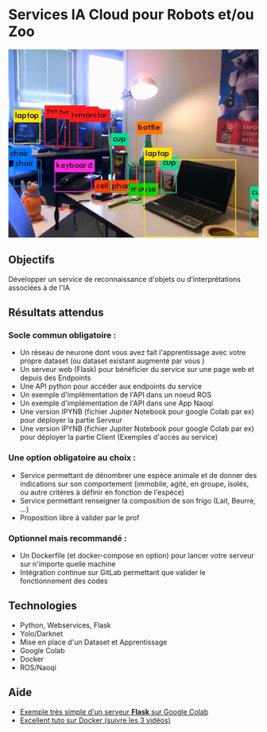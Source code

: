 # Services IA Cloud pour Robots et/ou Zoo
![Yolo](https://raw.githubusercontent.com/cpe-majeure-robotique/S9-Project-19-20/master/images/yolo_darknet.png)

## Objectifs
Développer un service de reconnaissance d'objets ou d’interprétations associées à de l'IA


## Résultats attendus
### Socle commun obligatoire :
- Un réseau de neurone dont vous avez fait l'apprentissage avec votre propre dataset (ou dataset existant augmenté par vous )
- Un serveur web (Flask) pour bénéficier du service sur une page web et depuis des Endpoints
- Une API python pour accéder aux endpoints du service
- Un exemple d'implémentation de l'API dans un noeud ROS
- Un exemple d'implémentation de l'API dans une App Naoqi
- Une version IPYNB (fichier Jupiter Notebook pour google Colab par ex) pour déployer la partie Serveur
- Une version IPYNB (fichier Jupiter Notebook pour google Colab par ex) pour déployer la partie Client (Exemples d'accès au service)

### Une option obligatoire au choix : 
- Service permettant de dénombrer une espèce animale et de donner des indications sur son comportement (immobile, agité, en groupe, isolés, ou autre critères à définir en fonction de l'espèce)
- Service permettant renseigner la composition de son frigo (Lait, Beurre, ...)
- Proposition libre à valider par le prof

### Optionnel mais recommandé :
- Un Dockerfile (et docker-compose en option) pour lancer votre serveur sur n'importe quelle machine 
- Intégration continue sur GitLab permettant que valider le fonctionnement des codes


## Technologies
* Python, Webservices, Flask
* Yolo/Darknet
* Mise en place d'un Dataset et Apprentissage
* Google Colab
* Docker
* ROS/Naoqi

## Aide
* [Exemple très simple d'un serveur **Flask** sur Google Colab](https://medium.com/@kshitijvijay271199/flask-on-google-colab-f6525986797b)
* [Excellent tuto sur Docker (suivre les 3 vidéos)](https://www.youtube.com/watch?v=SXB6KJ4u5vg)


